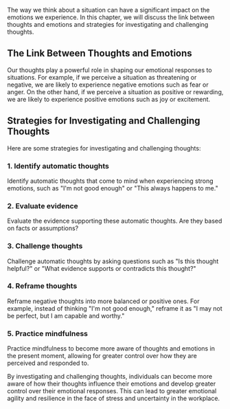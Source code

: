 
The way we think about a situation can have a significant impact on the emotions we experience. In this chapter, we will discuss the link between thoughts and emotions and strategies for investigating and challenging thoughts.

The Link Between Thoughts and Emotions
--------------------------------------

Our thoughts play a powerful role in shaping our emotional responses to situations. For example, if we perceive a situation as threatening or negative, we are likely to experience negative emotions such as fear or anger. On the other hand, if we perceive a situation as positive or rewarding, we are likely to experience positive emotions such as joy or excitement.

Strategies for Investigating and Challenging Thoughts
-----------------------------------------------------

Here are some strategies for investigating and challenging thoughts:

### 1. Identify automatic thoughts

Identify automatic thoughts that come to mind when experiencing strong emotions, such as "I'm not good enough" or "This always happens to me."

### 2. Evaluate evidence

Evaluate the evidence supporting these automatic thoughts. Are they based on facts or assumptions?

### 3. Challenge thoughts

Challenge automatic thoughts by asking questions such as "Is this thought helpful?" or "What evidence supports or contradicts this thought?"

### 4. Reframe thoughts

Reframe negative thoughts into more balanced or positive ones. For example, instead of thinking "I'm not good enough," reframe it as "I may not be perfect, but I am capable and worthy."

### 5. Practice mindfulness

Practice mindfulness to become more aware of thoughts and emotions in the present moment, allowing for greater control over how they are perceived and responded to.

By investigating and challenging thoughts, individuals can become more aware of how their thoughts influence their emotions and develop greater control over their emotional responses. This can lead to greater emotional agility and resilience in the face of stress and uncertainty in the workplace.
